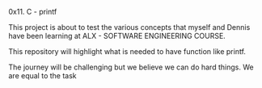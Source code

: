 0x11. C - printf

This project is about to test the various concepts that myself and Dennis
have been learning at ALX - SOFTWARE ENGINEERING COURSE.

This repository will highlight what is needed to have function like printf.

The journey will be challenging but we believe we can do hard things. We are
equal to the task
